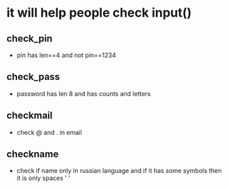 # it will help people check input()
## check_pin 
* pin has len==4 and not pin==1234
## check_pass
* password has len 8 and has counts and letters
## checkmail
* check @ and . in email
## checkname 
* check if name only in russian language and if it has some symbols then it is only spaces ' '